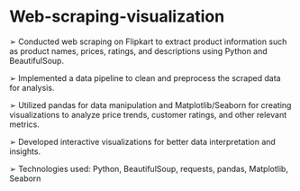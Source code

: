 # Web-scraping-visualization
➢ Conducted web scraping on Flipkart to extract product information such as product names, prices, ratings,
and descriptions using Python and BeautifulSoup.

➢ Implemented a data pipeline to clean and preprocess the scraped data for analysis.

➢ Utilized pandas for data manipulation and Matplotlib/Seaborn for creating visualizations to analyze price
trends, customer ratings, and other relevant metrics.

➢ Developed interactive visualizations for better data interpretation and insights.

➢ Technologies used: Python, BeautifulSoup, requests, pandas, Matplotlib, Seaborn
